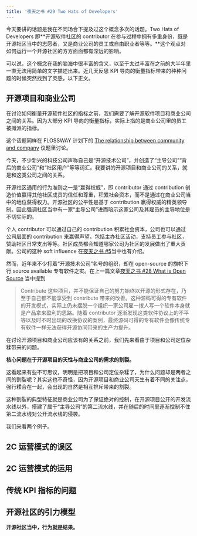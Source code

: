 ```yaml
---
title: '夜天之书 #29 Two Hats of Developers'
---
```


今天要讲的话题是我在不同场合下提及过这个概念多次的话题。Two Hats of Developers 即**开源软件社区的 contributor 在参与过程中拥有多重身份，既是开源社区当中的志愿者，又是商业公司的员工或自由职业者等等。**这个观点对如何运行一个开源社区的方方面面都有深远的影响。

可以说，这个概念在我的脑海中很丰富的含义，以至于太过丰富在之前的大半年里一直无法用简单的文字描述出来。近几天反思 KPI 导向的衡量指标带来的种种问题的时候突然找到了灵感，以下正文。

## 开源项目和商业公司

在讨论如何衡量开源软件社区的指标之前，我们需要了解开源软件项目和商业公司之间的关系。因为大部分 KPI 导向的衡量指标，实际上指的是商业公司里的员工被摊派的指标。

这个话题同样在 FLOSSWAY 计划下的 [The relationship between community and company](https://github.com/flossway/flossway/discussions/2) 议题里讨论。

今天，不少新兴的科技公司声称自己是“开源技术公司”，并创造了“主导公司”“背后的商业公司”和“社区用户”等等词汇。我要讲的开源项目和商业公司的关系，就是和这类公司之间的关系。

开源社区通用的行为准则之一是“赢得权威”，即 contributor 通过 contribution 创造价值赢得其他社区成员的信任和尊重，积累社会资本，而不是通过在商业公司当中的地位获得权力。开源社区的公平性是基于 contribution 赢得权威的精英领导制。因此强调社区当中有一家“主导公司”进而暗示这家公司及其雇员的主导地位是不切实际的。

个人 contributor 可以通过自己的 contribution 积累社会资本，公司也可以通过公司层面的 contribution 来赢得声望，包括主办社区活动，支持员工参与社区，赞助社区日常支出等等。社区成员都会知道哪家公司为社区的发展做出了重大贡献。公司的这种 soft influence 在[夜天之书 #5](yatennosyo-0005.md)当中也有介绍。

然而，近年来不少打着“开源技术公司”名号的组织，却在 open-source 的旗帜下行 source available 专有软件之实。在上一篇文章[夜天之书 #28 What is Open Source](what-is-open-source.md) 当中提到

> Contribute 这些项目，并不能保证自己的努力始终以开源的形式存在，乃至于自己都不能享受到 contribute 带来的改善。这种源码可得的专有软件的开发模式，实际上仍未摆脱一个组织一家公司雇一拨人写一个软件本身就是产品拿来盈利的思路。随着 contributor 逐渐发现这类软件协议上的不平等以及时不时出现的改换协议的案例，最终源码可得的专有软件会像传统专有软件一样无法获得开源协同带来的生产力提升。

在讨论开源项目和商业公司应该有的关系之前，我们先来看由于项目和公司定位杂糅带来的问题。

**核心问题在于开源项目的天性与商业公司的需求的割裂。**

这看起来有些不可思议，明明是把项目和公司定位杂糅了，为什么问题却是两者之间的割裂呢？其实这也不奇怪，因为开源项目和商业公司天生有着不同的关注点，强行糅合在一起，会出现的自然是相互排斥带来的割裂。

这种割裂的典型特征就是商业公司为了保证绝对的控制，在开源项目公开的开发流水线以外，搭建了属于“主导公司”的第二流水线，并在随后的时间里逐渐控制不住第二流水线对公开流水线的侵袭。

我们来看两个例子。

## 2C 运营模式的误区

## 2C 运营模式的运用

## 传统 KPI 指标的问题

## 开源社区的引力模型

**开源社区当中，行为就是结果。**
